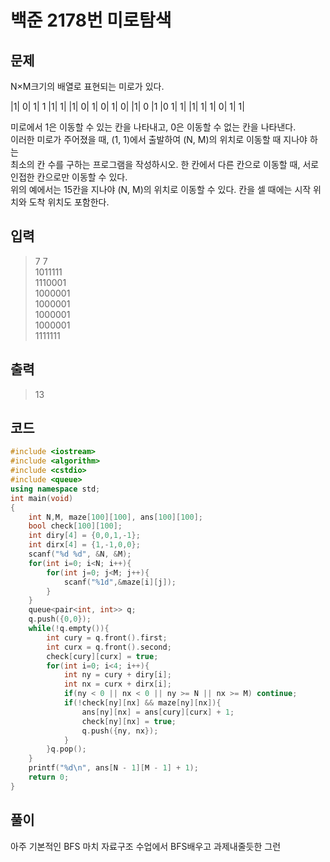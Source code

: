 # 백준 2178번 미로탐색

## 문제

N×M크기의 배열로 표현되는 미로가 있다.</br>

|1|	0|	1|	1	|1|	1|
|1|	0|	1|	0|	1|	0|
|1|	0	|1	|0	1|	1|
|1|	1|	1|	0|	1|	1|

미로에서 1은 이동할 수 있는 칸을 나타내고, 0은 이동할 수 없는 칸을 나타낸다. </br>
이러한 미로가 주어졌을 때, (1, 1)에서 출발하여 (N, M)의 위치로 이동할 때 지나야 하는 </br>
최소의 칸 수를 구하는 프로그램을 작성하시오. 한 칸에서 다른 칸으로 이동할 때, 서로 인접한 칸으로만 이동할 수 있다.</br>
위의 예에서는 15칸을 지나야 (N, M)의 위치로 이동할 수 있다. 칸을 셀 때에는 시작 위치와 도착 위치도 포함한다.</br>

## 입력
> 7 7</br>
1011111</br>
1110001</br>
1000001</br>
1000001</br>
1000001</br>
1000001</br>
1111111</br>

## 출력

> 13 </br>

## 코드

```c++
#include <iostream>
#include <algorithm>
#include <cstdio>
#include <queue>
using namespace std;
int main(void)
{
    int N,M, maze[100][100], ans[100][100];
    bool check[100][100];
    int diry[4] = {0,0,1,-1};
    int dirx[4] = {1,-1,0,0};
    scanf("%d %d", &N, &M);
    for(int i=0; i<N; i++){
        for(int j=0; j<M; j++){
            scanf("%1d",&maze[i][j]);
        }
    }
    queue<pair<int, int>> q;
    q.push({0,0});
    while(!q.empty()){
        int cury = q.front().first;
        int curx = q.front().second;
        check[cury][curx] = true;
        for(int i=0; i<4; i++){
            int ny = cury + diry[i];
            int nx = curx + dirx[i];
            if(ny < 0 || nx < 0 || ny >= N || nx >= M) continue;
            if(!check[ny][nx] && maze[ny][nx]){
                ans[ny][nx] = ans[cury][curx] + 1;
                check[ny][nx] = true;
                q.push({ny, nx});
            }
        }q.pop();
    }
    printf("%d\n", ans[N - 1][M - 1] + 1);
    return 0;
}
```

## 풀이

아주 기본적인 BFS 마치 자료구조 수업에서 BFS배우고 과제내줄듯한 그런 
